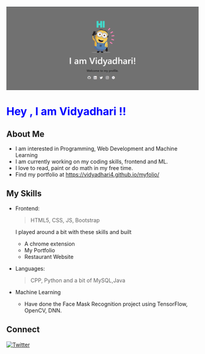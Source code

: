 


[<img align='center' alt='about' width="1900" src="https://github.com/vidyadhari4/images/blob/main/gitprof.PNG" />](https://vidyadhari4.github.io/GithubProfile/)

<h1 style="color:Blue">Hey , I am Vidyadhari !!</h1>
 
 <h2>About Me</h2>
 
 - I am interested in Programming, Web Development and Machine Learning
 - I am currently working on my coding skills, frontend and ML.
 - I love to read, paint or do math in my free time.
 - Find my portfolio at https://vidyadhari4.github.io/myfolio/
 
 <h2>My Skills</h2>
 
 - Frontend: 
 
      >HTML5, CSS, JS, Bootstrap
         
   I played around a bit with these skills and built
   
      * A chrome extension
         <!--- Repo : https://github.com/vidyadhari4/OneTap-->
      * My Portfolio
      * Restaurant Website
  - Languages: 
      >CPP, Python and a bit of MySQL,Java
  - Machine Learning
    * Have done the Face Mask Recognition project using TensorFlow, OpenCV, DNN.

<h2>Connect</h2>
<!-- Actual text -->

[<img align="center" alt="Twitter" width="30" src="https://github.com/vidyadhari4/images/blob/main/tw-icon.ico" />]( https://twitter.com)




 
<!---
- 👀 I’m interested in ...
- 🌱 I’m currently learning ...
- 💞️ I’m looking to collaborate on ...
- 📫 How to reach me ...
--->

<!---
vidyadhari4/vidyadhari4 is a ✨ special ✨ repository because its `README.md` (this file) appears on your GitHub profile.
You can click the Preview link to take a look at your changes.
--->
